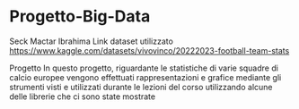 # Progetto-Big-Data
Seck Mactar Ibrahima
Link dataset utilizzato https://www.kaggle.com/datasets/vivovinco/20222023-football-team-stats

Progetto 
In questo progetto, riguardante le statistiche di varie squadre di calcio europee vengono effettuati rappresentazioni e grafice mediante gli strumenti visti e utilizzati durante le lezioni del corso utilizzando alcune delle librerie che ci sono state mostrate
